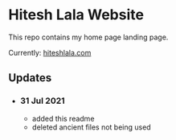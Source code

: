 # Hitesh Lala Website

This repo contains my home page landing page.

Currently: [hiteshlala.com](https://hiteshlala.com)

## Updates

- ### 31 Jul 2021 
  - added this readme 
  - deleted ancient files not being used

